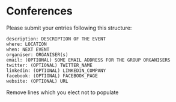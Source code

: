 # Conferences

Please submit your entries following this structure:

    description: DESCRIPTION OF THE EVENT
    where: LOCATION
    when: NEXT EVENT
    organiser: ORGANISER(s)
    email: (OPTIONAL) SOME EMAIL ADDRESS FOR THE GROUP ORGANISERS
    twitter: (OPTIONAL) TWITTER_NAME
    linkedin: (OPTIONAL) LINKEDIN_COMPANY
    facebook: (OPTIONAL) FACEBOOK_PAGE
    website: (OPTIONAL) URL

Remove lines which you elect not to populate

